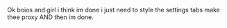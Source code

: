 Ok boios and girl i think im done i just need to style the settings tabs make thee proxy AND then im done.
